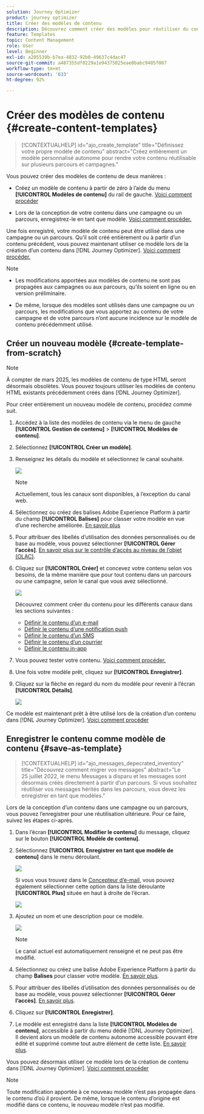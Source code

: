 ```yaml
---
solution: Journey Optimizer
product: journey optimizer
title: Créer des modèles de contenu
description: Découvrez comment créer des modèles pour réutiliser du contenu dans des campagnes et des parcours Journey Optimizer.
feature: Templates
topic: Content Management
role: User
level: Beginner
exl-id: a205539b-b7ea-4832-92b0-49637c4dac47
source-git-commit: a487355df0229a1e94375025eae0babc9405f087
workflow-type: tm+mt
source-wordcount: '633'
ht-degree: 92%

---
```


# Créer des modèles de contenu {#create-content-templates}

>[!CONTEXTUALHELP]
>id="ajo_create_template"
>title="Définissez votre propre modèle de contenu"
>abstract="Créez entièrement un modèle personnalisé autonome pour rendre votre contenu réutilisable sur plusieurs parcours et campagnes."

Vous pouvez créer des modèles de contenu de deux manières :

* Créez un modèle de contenu à partir de zéro à l’aide du menu **[!UICONTROL Modèles de contenu]** du rail de gauche. [Voici comment procéder](#create-template-from-scratch)

* Lors de la conception de votre contenu dans une campagne ou un parcours, enregistrez-le en tant que modèle. [Voici comment procéder.](#save-as-template)

Une fois enregistré, votre modèle de contenu peut être utilisé dans une campagne ou un parcours. Qu’il soit créé entièrement ou à partir d’un contenu précédent, vous pouvez maintenant utiliser ce modèle lors de la création d’un contenu dans [!DNL Journey Optimizer]. [Voici comment procéder.](#use-content-templates)

>[!NOTE]
>
>* Les modifications apportées aux modèles de contenu ne sont pas propagées aux campagnes ou aux parcours, qu’ils soient en ligne ou en version préliminaire.
>
>* De même, lorsque des modèles sont utilisés dans une campagne ou un parcours, les modifications que vous apportez au contenu de votre campagne et de votre parcours n’ont aucune incidence sur le modèle de contenu précédemment utilisé.

## Créer un nouveau modèle {#create-template-from-scratch}

>[!NOTE]
>
>À compter de mars 2025, les modèles de contenu de type HTML seront désormais obsolètes. Vous pouvez toujours utiliser les modèles de contenu HTML existants précédemment créés dans [!DNL Journey Optimizer].

Pour créer entièrement un nouveau modèle de contenu, procédez comme suit.

1. Accédez à la liste des modèles de contenu via le menu de gauche **[!UICONTROL Gestion de contenu]** > **[!UICONTROL Modèles de contenu]**.

1. Sélectionnez **[!UICONTROL Créer un modèle]**.

1. Renseignez les détails du modèle et sélectionnez le canal souhaité.

   ![](assets/content-template-channels.png)

   >[!NOTE]
   >
   >Actuellement, tous les canaux sont disponibles, à l’exception du canal web.

1. Sélectionnez ou créez des balises Adobe Experience Platform à partir du champ **[!UICONTROL Balises]** pour classer votre modèle en vue d’une recherche améliorée. [En savoir plus](../start/search-filter-categorize.md#tags)

1. Pour attribuer des libellés d’utilisation des données personnalisés ou de base au modèle, vous pouvez sélectionner **[!UICONTROL Gérer l’accès]**. [En savoir plus sur le contrôle d’accès au niveau de l’objet (OLAC)](../administration/object-based-access.md).

1. Cliquez sur **[!UICONTROL Créer]** et concevez votre contenu selon vos besoins, de la même manière que pour tout contenu dans un parcours ou une campagne, selon le canal que vous avez sélectionné.

   ![](assets/content-template-edition.png)

   Découvrez comment créer du contenu pour les différents canaux dans les sections suivantes :
   * [Définir le contenu d’un e-mail](../email/get-started-email-design.md)
   * [Définir le contenu d’une notification push](../push/design-push.md)
   * [Définir le contenu d’un SMS](../sms/create-sms.md#sms-content)
   * [Définir le contenu d’un courrier](../direct-mail/create-direct-mail.md)
   * [Définir le contenu in-app](../in-app/design-in-app.md)

1. Vous pouvez tester votre contenu. [Voici comment procéder.](#test-template)

1. Une fois votre modèle prêt, cliquez sur **[!UICONTROL Enregistrer]**.

1. Cliquez sur la flèche en regard du nom du modèle pour revenir à l’écran **[!UICONTROL Détails]**.

   ![](assets/content-template-back.png)

Ce modèle est maintenant prêt à être utilisé lors de la création d’un contenu dans [!DNL Journey Optimizer]. [Voici comment procéder](#use-content-templates)

## Enregistrer le contenu comme modèle de contenu {#save-as-template}

>[!CONTEXTUALHELP]
>id="ajo_messages_depecrated_inventory"
>title="Découvrez comment migrer vos messages"
>abstract="Le 25 juillet 2022, le menu Messages a disparu et les messages sont désormais créés directement à partir d’un parcours. Si vous souhaitez réutiliser vos messages hérités dans les parcours, vous devez les enregistrer en tant que modèles."

Lors de la conception d’un contenu dans une campagne ou un parcours, vous pouvez l’enregistrer pour une réutilisation ultérieure. Pour ce faire, suivez les étapes ci-après.

1. Dans l’écran **[!UICONTROL Modifier le contenu]** du message, cliquez sur le bouton **[!UICONTROL Modèle de contenu]**.

1. Sélectionnez **[!UICONTROL Enregistrer en tant que modèle de contenu]** dans le menu déroulant.

   ![](assets/content-template-button-save.png)

   Si vous vous trouvez dans le [Concepteur d’e-mail](../email/get-started-email-design.md), vous pouvez également sélectionner cette option dans la liste déroulante **[!UICONTROL Plus]** située en haut à droite de l’écran.

   ![](assets/content-template-more-button-save.png)

1. Ajoutez un nom et une description pour ce modèle.

   ![](assets/content-template-name.png)

   >[!NOTE]
   >
   >Le canal actuel est automatiquement renseigné et ne peut pas être modifié.

1. Sélectionnez ou créez une balise Adobe Experience Platform à partir du champ **Balises** pour classer votre modèle. [En savoir plus](../start/search-filter-categorize.md#tags).

1. Pour attribuer des libellés d’utilisation des données personnalisés ou de base au modèle, vous pouvez sélectionner **[!UICONTROL Gérer l’accès]**. [En savoir plus](../administration/object-based-access.md).

1. Cliquez sur **[!UICONTROL Enregistrer]**.

1. Le modèle est enregistré dans la liste **[!UICONTROL Modèles de contenu]**, accessible à partir du menu dédié [!DNL Journey Optimizer]. Il devient alors un modèle de contenu autonome accessible pouvant être édité et supprimé comme tout autre élément de cette liste. [En savoir plus](#access-manage-templates).

Vous pouvez désormais utiliser ce modèle lors de la création de contenu dans [!DNL Journey Optimizer]. [Voici comment procéder](#use-content-templates)

>[!NOTE]
>
>Toute modification apportée à ce nouveau modèle n’est pas propagée dans le contenu d’où il provient. De même, lorsque le contenu d’origine est modifié dans ce contenu, le nouveau modèle n’est pas modifié.
